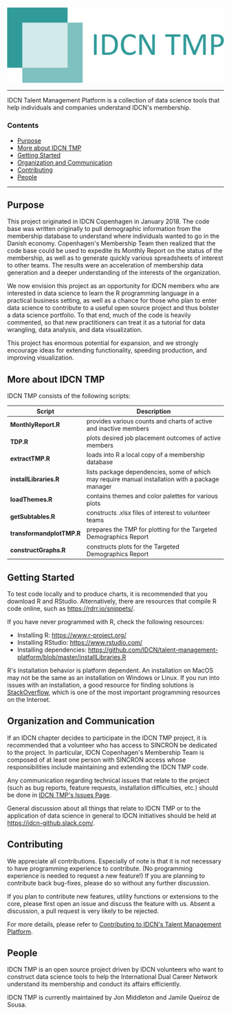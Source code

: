 ![IDCN TMP Logo](https://raw.githubusercontent.com/IDCN/talent-management-platform/master/docs/_static/img/IDCNTMP_2.png)

--------------------------------------------------------------------------------

IDCN Talent Management Platform is a collection of data science tools that help individuals and companies understand IDCN's membership.

<h3>Contents</h3>

- [Purpose](#purpose)
- [More about IDCN TMP](#more-about-idcn-tmp)
- [Getting Started](#getting-started)
- [Organization and Communication](#organization-and-communication)
- [Contributing](#contributing)
- [People](#people)

--------------------------------------------------------------------------------

## Purpose

This project originated in IDCN Copenhagen in January 2018. The code base was written originally to pull demographic information from the membership database to understand where individuals wanted to go in the Danish economy. Copenhagen's Membership Team then realized that the code base could be used to expedite its Monthly Report on the status of the membership, as well as to generate quickly various spreadsheets of interest to other teams. The results were an acceleration of membership data generation and a deeper understanding of the interests of the organization.

We now envision this project as an opportunity for IDCN members who are interested in data science to learn the R programming language in a practical business setting, as well as a chance for those who plan to enter data science to contribute to a useful open source project and thus bolster a data science portfolio. To that end, much of the code is heavily commented, so that new practitioners can treat it as a tutorial for data wrangling, data analysis, and data visualization.

This project has enormous potential for expansion, and we strongly encourage ideas for extending functionality, speeding production, and improving visualization.

## More about IDCN TMP

IDCN TMP consists of the following scripts:

| Script | Description |
| ---- | --- |
| **MonthlyReport.R** | provides various counts and charts of active and inactive members |
| **TDP.R** | plots desired job placement outcomes of active members |
| **extractTMP.R** | loads into R a local copy of a membership database |
| **installLibraries.R** | lists package dependencies, some of which may require manual installation with a package manager |
| **loadThemes.R** | contains themes and color palettes for various plots |
| **getSubtables.R** | constructs .xlsx files of interest to volunteer teams |
| **transformandplotTMP.R** | prepares the TMP for plotting for the Targeted Demographics Report|
| **constructGraphs.R** | constructs plots for the Targeted Demographics Report |


## Getting Started

To test code locally and to produce charts, it is recommended that you download R and RStudio. Alternatively, there are resources that compile R code online, such as https://rdrr.io/snippets/.

If you have never programmed with R, check the following resources:
- Installing R: https://www.r-project.org/
- Installing RStudio: https://www.rstudio.com/
- Installing dependencies: https://github.com/IDCN/talent-management-platform/blob/master/installLibraries.R

R's installation behavior is platform dependent. An installation on MacOS may not be the same as an installation on Windows or Linux. If you run into issues with an installation, a good resource for finding solutions is <a href="https://stackoverflow.com/">StackOverflow</a>, which is one of the most important programming resources on the Internet.

## Organization and Communication

If an IDCN chapter decides to participate in the IDCN TMP project, it is recommended that a volunteer who has access to SINCRON be dedicated to the project. In particular, IDCN Copenhagen's Membership Team is composed of at least one person with SINCRON access whose responsibilities include maintaining and extending the IDCN TMP code.

Any communication regarding technical issues that relate to the project (such as bug reports, feature requests, installation difficulties, etc.) should be done in <a href="https://github.com/IDCN/talent-management-platform/issues">IDCN TMP's Issues Page</a>.

General discussion about all things that relate to IDCN TMP or to the application of data science in general to IDCN initiatives should be held at https://idcn-github.slack.com/.

## Contributing

We appreciate all contributions. Especially of note is that it is not necessary to have programming experience to contribute. (No programming experience is needed to request a new feature!) If you are planning to contribute back bug-fixes, please do so without any further discussion.

If you plan to contribute new features, utility functions or extensions to the core, please first open an issue and discuss the feature with us. Absent a discussion, a pull request is very likely to be rejected.

For more details, please refer to <a href="https://github.com/IDCN/talent-management-platform/blob/master/CONTRIBUTING.md">Contributing to IDCN's Talent Management Platform</a>.

## People
IDCN TMP is an open source project driven by IDCN volunteers who want to construct data science tools to help the International Dual Career Network understand its membership and conduct its affairs efficiently.

IDCN TMP is currently maintained by Jon Middleton and Jamile Queiroz de Sousa.
